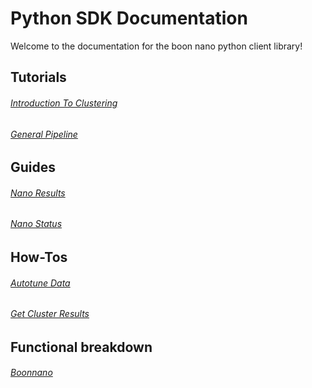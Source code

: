 # Python SDK Documentation
Welcome to the documentation for the boon nano python client library!

## Tutorials

###### [Introduction To Clustering](https://github.com/boonlogic/expert-rest-api/blob/master/Guides/Intro_to_Clustering.md)

###### [General Pipeline](Tutorial_The_General_Pipeline.md)

## Guides


###### [Nano Results](Guide_Nano_Results.md)
###### [Nano Status](Guide_Nano_Status.md)

## How-Tos

###### [Autotune Data](How_To_Autotune_Data.md)
###### [Get Cluster Results](How_To_Generate_Cluster_Results.md)

## Functional breakdown

###### [Boonnano](boonnano/index.html)
